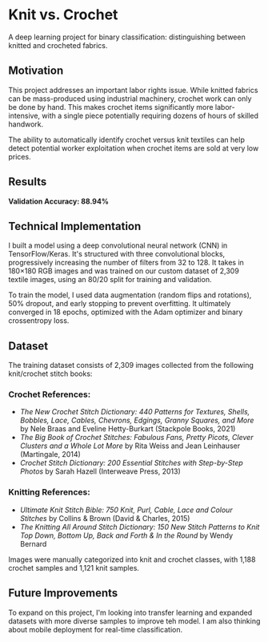 # Knit vs. Crochet

A deep learning project for binary classification: distinguishing between knitted and crocheted fabrics.

## Motivation

This project addresses an important labor rights issue. While knitted fabrics can be mass-produced using industrial machinery, crochet work can only be done by hand. This makes crochet items significantly more labor-intensive, with a single piece potentially requiring dozens of hours of skilled handwork.

The ability to automatically identify crochet versus knit textiles can help detect potential worker exploitation when crochet items are sold at very low prices.

## Results

**Validation Accuracy: 88.94%**

## Technical Implementation

I built a model using a deep convolutional neural network (CNN) in TensorFlow/Keras. It's structured with three convolutional blocks, progressively increasing the number of filters from 32 to 128. It takes in 180×180 RGB images and was trained on our custom dataset of 2,309 textile images, using an 80/20 split for training and validation.

To train the model, I used data augmentation (random flips and rotations), 50% dropout, and early stopping to prevent overfitting. It ultimately converged in 18 epochs, optimized with the Adam optimizer and binary crossentropy loss.

## Dataset
The training dataset consists of 2,309 images collected from the following knit/crochet stitch books:

### Crochet References:
- *The New Crochet Stitch Dictionary: 440 Patterns for Textures, Shells, Bobbles, Lace, Cables, Chevrons, Edgings, Granny Squares, and More* by Nele Braas and Eveline Hetty-Burkart (Stackpole Books, 2021)
- *The Big Book of Crochet Stitches: Fabulous Fans, Pretty Picots, Clever Clusters and a Whole Lot More* by Rita Weiss and Jean Leinhauser (Martingale, 2014)
- *Crochet Stitch Dictionary: 200 Essential Stitches with Step-by-Step Photos* by Sarah Hazell (Interweave Press, 2013)

### Knitting References:
- *Ultimate Knit Stitch Bible: 750 Knit, Purl, Cable, Lace and Colour Stitches* by Collins & Brown (David & Charles, 2015)
- *The Knitting All Around Stitch Dictionary: 150 New Stitch Patterns to Knit Top Down, Bottom Up, Back and Forth & In the Round* by Wendy Bernard

Images were manually categorized into knit and crochet classes, with 1,188 crochet samples and 1,121 knit samples.

## Future Improvements

To expand on this project, I'm looking into transfer learning and expanded datasets with more diverse samples to improve teh model. I am also thinking about mobile deployment for real-time classification. 

